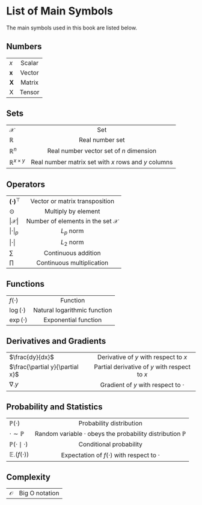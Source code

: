 # List of Main Symbols


The main symbols used in this book are listed below.


## Numbers

|||
|:--|:-:|
|$x$| Scalar|
|$\boldsymbol{x}$|Vector|
|$\boldsymbol{X}$|Matrix|
|$\mathsf{X}$|Tensor|


## Sets

|||
|:--|:-:|
|$\mathcal{X}$|Set|
|$\mathbb{R}$|Real number set|
|$\mathbb{R}^n$|Real number vector set of $n$ dimension|
|$\mathbb{R}^{x \times y}$|Real number matrix set with $x$ rows and $y$ columns|


## Operators

|||
|:--|:-:|
|$\boldsymbol{(\cdot)}^\top$|Vector or matrix transposition|
|$\odot$|Multiply by element|
|$\lvert\mathcal{X}\rvert$|Number of elements in the set $\mathcal{X}$|
|$\|\cdot\|_p$|$L_p$ norm|
|$\|\cdot\|$|$L_2$ norm|
|$\sum$|Continuous addition|
|$\prod$|Continuous multiplication|


## Functions

|||
|:--|:-:|
|$f(\cdot)$|Function|
|$\log(\cdot)$|Natural logarithmic function|
|$\exp(\cdot)$|Exponential function|


## Derivatives and Gradients

|||
|:--|:-:|
|$\frac{dy}{dx}$|Derivative of $y$ with respect to $x$|
|$\frac{\partial y}{\partial x}$|Partial derivative of $y$ with respect to $x$|
|$\nabla_{\cdot} y$|Gradient of $y$ with respect to $\cdot$|


## Probability and Statistics

|||
|:--|:-:|
|$\mathbb{P}(\cdot)$ | Probability distribution |
|$\cdot \sim \mathbb{P}$ | Random variable $\cdot$ obeys the probability distribution $\mathbb{P}$ |
|$\mathbb{P}(\cdot \mid\cdot)$|Conditional probability|
|$\mathbb{E}_{\cdot}\left(f(\cdot)\right)$|Expectation of $f(\cdot)$ with respect to $\cdot$|


## Complexity

|||
|:--|:-:|
|$\mathcal{O}$|Big O notation|
